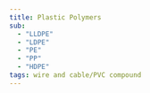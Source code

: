 ```yaml
---
title: Plastic Polymers
sub:
  - "LLDPE"
  - "LDPE"
  - "PE"
  - "PP"
  - "HDPE"
tags: wire and cable/PVC compound
---
```

